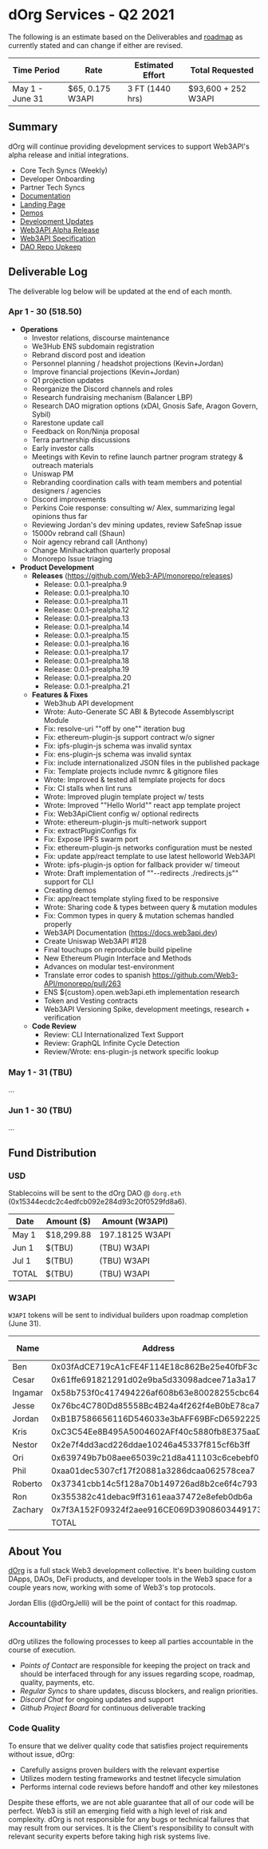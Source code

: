 # dOrg Services - Q2 2021

The following is an estimate based on the Deliverables and [roadmap](https://github.com/Web3-API/roadmap) as currently stated and can change if either are revised.

| Time Period | Rate | Estimated Effort | Total Requested |
|-|-|-|-|
| May 1 - June 31 | $65, 0.175 W3API | 3 FT (1440 hrs) | $93,600 + 252 W3API | 

## Summary

dOrg will continue providing development services to support Web3API's alpha release and initial integrations.

- Core Tech Syncs (Weekly)
- Developer Onboarding
- Partner Tech Syncs
- [Documentation](https://docs.web3api.dev)
- [Landing Page](https://web3api.dev)
- [Demos](https://github.com/web3-api/demos)
- [Development Updates](https://web3api.substack.com/)
- [Web3API Alpha Release](https://github.com/Web3-API/roadmap/issues/11)
- [Web3API Specification](https://github.com/Web3-API/roadmap/issues/10)
- [DAO Repo Upkeep](https://github.com/web3-api/dao)

## Deliverable Log

The deliverable log below will be updated at the end of each month.

### Apr 1 - 30 (518.50)
- **Operations**
  - Investor relations, discourse maintenance
  - We3Hub ENS subdomain registration
  - Rebrand discord post and ideation
  - Personnel planning / headshot projections (Kevin+Jordan)
  - Improve financial projections (Kevin+Jordan)
  - Q1 projection updates
  - Reorganize the Discord channels and roles
  - Research fundraising mechanism (Balancer LBP)
  - Research DAO migration options (xDAI, Gnosis Safe, Aragon Govern, Sybil)
  - Rarestone update call
  - Feedback on Ron/Ninja proposal
  - Terra partnership discussions
  - Early investor calls
  - Meetings with Kevin to refine launch partner program strategy & outreach materials
  - Uniswap PM
  - Rebranding coordination calls with team members and potential designers / agencies
  - Discord improvements
  - Perkins Coie response: consulting w/ Alex, summarizing legal opinions thus far
  - Reviewing Jordan's dev mining updates, review SafeSnap issue
  - 15000v rebrand call (Shaun)
  - Noir agency rebrand call (Anthony)
  - Change Minihackathon quarterly proposal
  - Monorepo Issue triaging
- **Product Development**
    - **Releases** (https://github.com/Web3-API/monorepo/releases)
      - Release: 0.0.1-prealpha.9
      - Release: 0.0.1-prealpha.10
      - Release: 0.0.1-prealpha.11
      - Release: 0.0.1-prealpha.12
      - Release: 0.0.1-prealpha.13
      - Release: 0.0.1-prealpha.14
      - Release: 0.0.1-prealpha.15
      - Release: 0.0.1-prealpha.16
      - Release: 0.0.1-prealpha.17
      - Release: 0.0.1-prealpha.18
      - Release: 0.0.1-prealpha.19
      - Release: 0.0.1-prealpha.20
      - Release: 0.0.1-prealpha.21
    - **Features & Fixes**
      - Web3hub API development
      - Wrote: Auto-Generate SC ABI & Bytecode Assemblyscript Module
      - Fix: resolve-uri ""off by one"" iteration bug
      - Fix: ethereum-plugin-js support contract w/o signer
      - Fix: ipfs-plugin-js schema was invalid syntax
      - Fix: ens-plugin-js schema was invalid syntax
      - Fix: include internationalized JSON files in the published package
      - Fix: Template projects include nvmrc & gitignore files
      - Wrote: Improved & tested all template projects for docs
      - Fix: CI stalls when lint runs
      - Wrote: Improved plugin template project w/ tests
      - Wrote: Improved ""Hello World"" react app template project
      - Fix: Web3ApiClient config w/ optional redirects
      - Wrote: ethereum-plugin-js multi-network support
      - Fix: extractPluginConfigs fix
      - Fix: Expose IPFS swarm port
      - Fix: ethereum-plugin-js networks configuration must be nested
      - Fix: update app/react template to use latest helloworld Web3API
      - Wrote: ipfs-plugin-js option for fallback provider w/ timeout
      - Wrote: Draft implementation of ""--redirects ./redirects.js"" support for CLI
      - Creating demos
      - Fix: app/react template styling fixed to be responsive
      - Wrote: Sharing code & types between query & mutation modules
      - Fix: Common types in query & mutation schemas handled properly
      - Web3API Documentation (https://docs.web3api.dev)
      - Create Uniswap Web3API #128
      - Final touchups on reproducible build pipeline
      - New Ethereum Plugin Interface and Methods
      - Advances on modular test-environment
      - Translate error codes to spanish https://github.com/Web3-API/monorepo/pull/263
      - ENS ${custom}.open.web3api.eth implementation research
      - Token and Vesting contracts
      - Web3API Versioning Spike, development meetings, research + verification
    - **Code Review**
      - Review: CLI Internationalized Text Support
      - Review: GraphQL Infinite Cycle Detection
      - Review/Wrote: ens-plugin-js network specific lookup

### May 1 - 31 (TBU)

...

### Jun 1 - 30 (TBU)

...

## Fund Distribution

### USD

Stablecoins will be sent to the dOrg DAO @ `dorg.eth` (0x15344ecdc2c4edfcb092e284d93c20f0529fd8a6).

| Date | Amount ($) | Amount (W3API) |  
|-|-|-|  
| May 1 | $18,299.88 | 197.18125 W3API |  
| Jun 1 | $(TBU) | (TBU) W3API |  
| Jul 1 | $(TBU) | (TBU) W3API |  
| TOTAL | $(TBU) | (TBU) W3API |  

### W3API

`W3API` tokens will be sent to individual builders upon roadmap completion (June 31).

| Name | Address | Amount (`W3API`) |
|-|-|-|
| Ben | 0x03fAdCE719cA1cFE4F114E18c862Be25e40fbF3c |  |
| Cesar | 0x61ffe691821291d02e9ba5d33098adcee71a3a17 |  |
| Ingamar | 0x58b753f0c417494226af608b63e80028255cbc64 |  |
| Jesse | 0x76bc4C780Dd85558Bc4B24a4f262f4eB0bE78ca7 |  |
| Jordan | 0xB1B7586656116D546033e3bAFF69BFcD6592225E |  |
| Kris | 0xC3C54Ee8B495A5004602AFf40c5880fb8E375aaD |  |
| Nestor | 0x2e7f4dd3acd226ddae10246a45337f815cf6b3ff |  |
| Ori | 0x639749b7b08aee65039c21d8a411103c6cebebf0 |  |
| Phil | 0xaa01dec5307cf17f20881a3286dcaa062578cea7 |  |
| Roberto | 0x37341cbb14c5f128a70b149726ad8b2ce6f4c793 |  |
| Ron | 0x355382c41debac9ff3161eaa37472e8efeb0db6a |  |
| Zachary | 0x7f3A152F09324f2aee916CE069D3908603449173 |  |
| | TOTAL | TBU |

## About You

[dOrg](https://dorg.tech) is a full stack Web3 development collective. It's been building custom DApps, DAOs, DeFi products, and developer tools in the Web3 space for a couple years now, working with some of Web3's top protocols.

Jordan Ellis (@dOrgJelli) will be the point of contact for this roadmap.

### Accountability

dOrg utilizes the following processes to keep all parties accountable in the course of execution.
- *Points of Contact* are responsible for keeping the project on track and should be interfaced through for any issues regarding scope, roadmap, quality, payments, etc.
- *Regular Syncs* to share updates, discuss blockers, and realign priorities.
- *Discord Chat* for ongoing updates and support
- *Github Project Board* for continuous deliverable tracking

### Code Quality

To ensure that we deliver quality code that satisfies project requirements without issue, dOrg:
- Carefully assigns proven builders with the relevant expertise
- Utilizes modern testing frameworks and testnet lifecycle simulation
- Performs internal code reviews before handoff and other key milestones

Despite these efforts, we are not able guarantee that all of our code will be perfect. Web3 is still an emerging field with a high level of risk and complexity. dOrg is not responsible for any bugs or technical failures that may result from our services. It is the Client's responsibility to consult with relevant security experts before taking high risk systems live.
